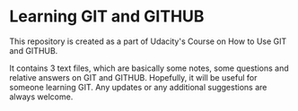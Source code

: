 # Learning GIT and GITHUB

This repository is created as a part of Udacity's Course on How to Use GIT and GITHUB. 

It contains 3 text files, which are basically some notes, some questions and relative answers on GIT and GITHUB. Hopefully, it will be useful for someone learning GIT.
Any updates or any additional suggestions are always welcome.
